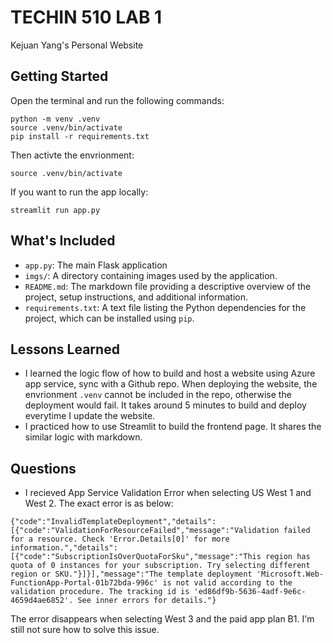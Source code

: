 # TECHIN 510 LAB 1
Kejuan Yang's Personal Website

## Getting Started
Open the terminal and run the following commands:
```
python -m venv .venv
source .venv/bin/activate
pip install -r requirements.txt
```
Then activte the envrionment:
```
source .venv/bin/activate
```
If you want to run the app locally:
```
streamlit run app.py
```

## What's Included
- ```app.py```: The main Flask application
- `imgs/`: A directory containing images used by the application.
- `README.md`: The markdown file providing a descriptive overview of the project, setup instructions, and additional information.
- `requirements.txt`: A text file listing the Python dependencies for the project, which can be installed using `pip`.

## Lessons Learned
- I learned the logic flow of how to build and host a website using Azure app service, sync with a Github repo. When deploying the website, the envrionment ```.venv``` cannot be included in the repo, otherwise the deployment would fail. It takes around 5 minutes to build and deploy everytime I update the website.
- I practiced how to use Streamlit to build the frontend page. It shares the similar logic with markdown.

## Questions
- I recieved App Service Validation Error when selecting US West 1 and West 2. The exact error is as below:
```
{"code":"InvalidTemplateDeployment","details":[{"code":"ValidationForResourceFailed","message":"Validation failed for a resource. Check 'Error.Details[0]' for more information.","details":[{"code":"SubscriptionIsOverQuotaForSku","message":"This region has quota of 0 instances for your subscription. Try selecting different region or SKU."}]}],"message":"The template deployment 'Microsoft.Web-FunctionApp-Portal-01b72bda-996c' is not valid according to the validation procedure. The tracking id is 'ed86df9b-5636-4adf-9e6c-4659d4ae6852'. See inner errors for details."}
```

The error disappears when selecting West 3 and the paid app plan B1. I'm still not sure how to solve this issue.
